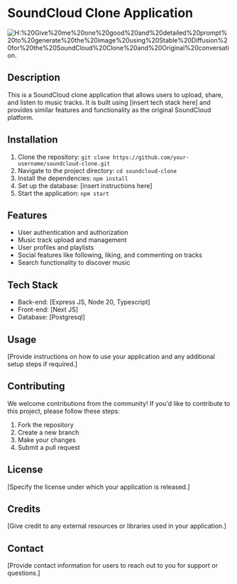 # SoundCloud Clone Application

![H:%20Give%20me%20one%20good%20and%20detailed%20prompt%20to%20generate%20the%20image%20using%20Stable%20Diffusion%20for%20the%20SoundCloud%20Clone%20and%20Original%20conversation.](https://image-cdn.flowgpt.com/image-generation/8cff51b1e715959b52dbae780fd4fd00.png)

## Description
This is a SoundCloud clone application that allows users to upload, share, and listen to music tracks. It is built using [insert tech stack here] and provides similar features and functionality as the original SoundCloud platform.

## Installation
1. Clone the repository: `git clone https://github.com/your-username/soundcloud-clone.git`
2. Navigate to the project directory: `cd soundcloud-clone`
3. Install the dependencies: `npm install`
4. Set up the database: [insert instructions here]
5. Start the application: `npm start`

## Features
- User authentication and authorization
- Music track upload and management
- User profiles and playlists
- Social features like following, liking, and commenting on tracks
- Search functionality to discover music

## Tech Stack
- Back-end: [Express JS, Node 20, Typescript]
- Front-end: [Next JS]
- Database: [Postgresql]

## Usage
[Provide instructions on how to use your application and any additional setup steps if required.]

## Contributing
We welcome contributions from the community! If you'd like to contribute to this project, please follow these steps:
1. Fork the repository
2. Create a new branch
3. Make your changes
4. Submit a pull request

## License
[Specify the license under which your application is released.]

## Credits
[Give credit to any external resources or libraries used in your application.]

## Contact
[Provide contact information for users to reach out to you for support or questions.]
